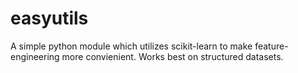 # easyutils
A simple python module  which utilizes scikit-learn to make feature-engineering more convienient. Works best on structured datasets.
